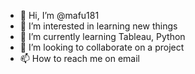 - 👋 Hi, I’m @mafu181
- 👀 I’m interested in learning new things
- 🌱 I’m currently learning Tableau, Python
- 💞️ I’m looking to collaborate on a project
- 📫 How to reach me on email

<!---
mafu181/mafu181 is a ✨ special ✨ repository because its `README.md` (this file) appears on your GitHub profile.
You can click the Preview link to take a look at your changes.
--->
